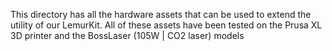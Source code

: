 This directory has all the hardware assets that can be used to extend the utility of our LemurKit. All of these assets have been tested on the Prusa XL 3D printer and the BossLaser (105W | CO2 laser) models
